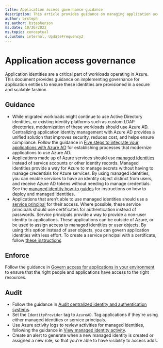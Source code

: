 ```yaml
---
title: Application access governance guidance
description: This article provides guidance on managing application access management and auditing guidance.
author: brsteph
ms.author: bstephenson
ms.date: 10/26/2022
ms.topic: conceptual
s.custom: internal, UpdateFrequency2
---
```


# Application access governance

Application identities are a critical part of workloads operating in Azure. This document provides guidance on implementing governance for application entities to ensure these identities are provisioned in a secure and scalable fashion.

## Guidance

- While migrated workloads might continue to use Active Directory identities, or existing identity platforms such as custom LDAP directories, modernization of these workloads should use Azure AD. Centralizing application identity management with Azure AD provides a unified solution that improves security, reduces cost, and helps ensure compliance. Follow the guidance in [Five steps to integrate your applications with Azure AD](/azure/active-directory/fundamentals/five-steps-to-full-application-integration-with-azure-ad) for establishing processes that modernize applications to use Azure AD.
- Applications made up of Azure services should use [managed identities](/azure/active-directory/managed-identities-azure-resources/overview) instead of service accounts or other identity records. Managed identities provide a way for Azure to manage secrets without having to manage credentials for Azure services. By using managed identities, you can enable services to have an identity object distinct from users, and receive Azure AD tokens without needing to manage credentials. See the [managed identity how-to guides](/azure/active-directory/managed-identities-azure-resources/qs-configure-portal-windows-vm) for instructions on how to deploy and managed identities.
- Applications that aren't able to use managed identities should use a [service principal](/azure/active-directory/develop/app-objects-and-service-principals) for their access. Where possible, these service principals should use certificates for authentication instead of passwords. Service principals provide a way to provide a non-user identity to applications. These applications can be outside of Azure, or be used to assign access to managed identities or user objects. By using this option instead of user objects, you can govern application identities with less effort. To create a service principal with a certificate, follow [these instructions](/powershell/azure/create-azure-service-principal-azureps).

## Enforce

Follow the guidance in [Govern access for applications in your environment](/azure/active-directory/governance/identity-governance-applications-prepare) to ensure that the right people and applications have access to the right resources.

## Audit

- Follow the guidance in [Audit centralized identity and authentication systems](azure-ad-configuration.md#audit---centralized-identity-and-authentication-system).
- Set the `IdentityProvider` tag to `AzureAD`. Tag applications if they're using either managed identities or service principals.
- Use Azure activity logs to review activities for managed identities, following the guidance in [View managed identity activity](/azure/active-directory/managed-identities-azure-resources/how-to-view-managed-identity-activity).
- Create an alert to generate when a new managed identity is created or assigned a new role, so that you're able to have visibility to access adds.
